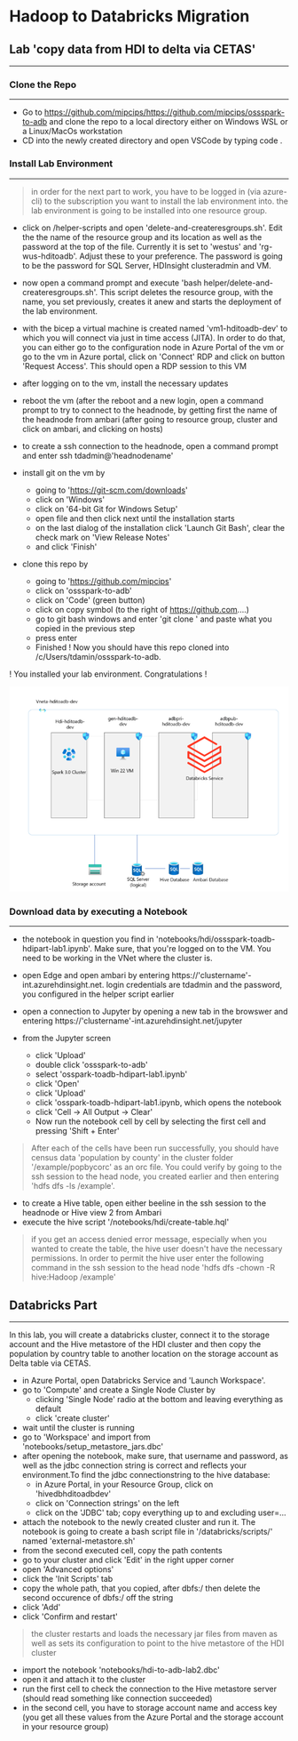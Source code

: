 # Hadoop to Databricks Migration

## Lab 'copy data from HDI to delta via CETAS'
---

### Clone the Repo
---
- Go to https://github.com/mipcips/https://github.com/mipcips/ossspark-to-adb and clone the repo to a local directory either on Windows WSL or a Linux/MacOs workstation
- CD into the newly created directory and open VSCode by typing code .


### Install Lab Environment
---

> in order for the next part to work, you have to be logged in (via azure-cli) to the subscription you want to install the lab environment into. the lab environment is going to be installed into one resource group. 

- click on /helper-scripts and open 'delete-and-createresgroups.sh'. Edit the the name of the resource group and its location as well as the password at the top of the file. Currently it is set to 'westus' and 'rg-wus-hditoadb'. Adjust these to your preference. The password is going to be the password for SQL Server, HDInsight clusteradmin and VM. 

- now open a command prompt and execute 'bash helper/delete-and-createresgroups.sh'. This script deletes the resource group, with the name, you set previously, creates it anew and starts the deployment of the lab environment.

- with the bicep a virtual machine is created named 'vm1-hditoadb-dev' to which you will connect via just in time access (JITA). In order to do that, you can either go to the configuration node in Azure Portal of the vm or go to the vm in Azure portal, click on 'Connect' RDP and click on button 'Request Access'. This should open a RDP session to this VM

- after logging on to the vm, install the necessary updates

- reboot the vm (after the reboot and a new login, open a command prompt to try to connect to the headnode, by getting first the name of the headnode from ambari (after going to resource group, cluster and click on ambari, and clicking on hosts)

- to create a ssh connection to the headnode, open a command prompt and enter ssh tdadmin@'headnodename'

- install git on the vm by 
  - going to 'https://git-scm.com/downloads' 
  - click on 'Windows'
  - click on '64-bit Git for Windows Setup'
  - open file and then click next until the installation starts
  - on the last dialog of the installation click 'Launch Git Bash', clear the check mark on 'View Release Notes'
  - and click 'Finish'

- clone this repo by 
  - going to 'https://github.com/mipcips'
  - click on 'ossspark-to-adb'
  - click on 'Code' (green button)
  - click on copy symbol (to the right of https://github.com....)
  - go to git bash windows and enter 'git clone ' and paste what you copied in the previous step
  - press enter
  - Finished ! Now you should have this repo cloned into /c/Users/tdamin/ossspark-to-adb.

  
! You installed your lab environment. Congratulations !


![lab-environment](/images/hadoop-to-adb-mig.png)

### Download data by executing a Notebook 
---

- the notebook in question you find in 'notebooks/hdi/ossspark-toadb-hdipart-lab1.ipynb'. Make sure, that you're logged on to the VM. You need to be working in the VNet where the cluster is.

- open Edge and open ambari by entering https://'clustername'-int.azurehdinsight.net. login credentials are tdadmin and the password, you configured in the helper script earlier

- open a connection to Jupyter by opening a new tab in the browswer and entering https://'clustername'-int.azurehdinsight.net/jupyter

- from the Jupyter screen
  - click 'Upload'
  - double click 'ossspark-to-adb'
  - select 'osspark-toadb-hdipart-lab1.ipynb'
  - click 'Open'
  - click 'Upload'
  - click 'osspark-toadb-hdipart-lab1.ipynb, which opens the notebook
  - click 'Cell -> All Output -> Clear'
  - Now run the notebook cell by cell by selecting the first cell and pressing 'Shift + Enter'

> After each of the cells have been run successfully, you should have census data 'population by county' in the cluster folder '/example/popbycorc' as an orc file. You could verify by going to the ssh session to the head node, you created earlier and then entering 'hdfs dfs -ls /example'. 

- to create a Hive table, open either beeline in the ssh session to the headnode or Hive view 2 from Ambari
- execute the hive script '/notebooks/hdi/create-table.hql'

> if you get an access denied error message, especially when you wanted to create the table, the hive user doesn't have the necessary permissions. In order to permit the hive user enter the following command in the ssh session to the head node 'hdfs dfs -chown -R hive:Hadoop /example' 


## Databricks Part
---

In this lab, you will create a databricks cluster, connect it to the storage account and the Hive metastore of the HDI cluster and then copy the population by country table to another location on the storage account as Delta table via CETAS.

- in Azure Portal, open Databricks Service and 'Launch Workspace'.
- go to 'Compute' and create a Single Node Cluster by
  - clicking 'Single Node' radio at the bottom and leaving everything as default
  - click 'create cluster'
- wait until the cluster is running
- go to 'Workspace' and import from 'notebooks/setup_metastore_jars.dbc'
- after opening the notebook, make sure, that username and password, as well as the jdbc connection string is correct and reflects your environment.To find the jdbc connectionstring to the hive database:
  - in Azure Portal, in your Resource Group, click on 'hivedbhditoadbdev'
  - click on 'Connection strings' on the left
  - click on the 'JDBC' tab; copy everything up to and excluding user=...
- attach the notebook to the newly created cluster and run it. The notebook is going to create a bash script file in '/databricks/scripts/' named 'external-metastore.sh' 
- from the second executed cell, copy the path contents
- go to your cluster and click 'Edit' in the right upper corner
- open 'Advanced options'
- click the 'Init Scripts' tab
- copy the whole path, that you copied, after dbfs:/ then delete the second occurence of dbfs:/ off the string
- click 'Add'
- click 'Confirm and restart'

> the cluster restarts and loads the necessary jar files from maven as well as sets its configuration to point to the hive metastore of the HDI cluster

- import the notebook 'notebooks/hdi-to-adb-lab2.dbc'
- open it and attach it to the cluster
- run the first cell to check the connection to the Hive metastore server (should read something like connection succeeded)
- in the second cell, you have to storage account name and access key (you get all these values from the Azure Portal and the storage account in your resource group)
